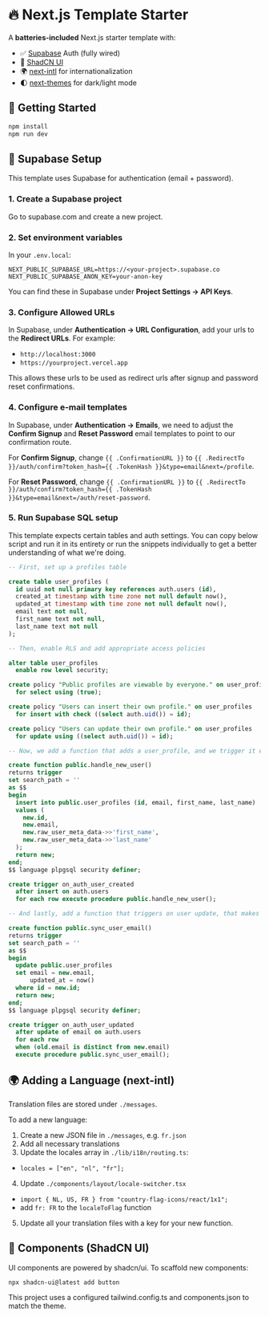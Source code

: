 # 🔥 Next.js Template Starter

A **batteries-included** Next.js starter template with:

- ✅ [Supabase](https://supabase.com/docs/guides/auth/server-side/nextjs?queryGroups=router&router=app) Auth (fully wired)
- 🎨 [ShadCN UI](https://ui.shadcn.dev/)
- 🌍 [next-intl](https://next-intl-docs.vercel.app/) for internationalization
- 🌓 [next-themes](https://github.com/pacocoursey/next-themes) for dark/light mode

## 🚀 Getting Started

```bash
npm install
npm run dev
```

## 🔑 Supabase Setup

This template uses Supabase for authentication (email + password).

### 1. Create a Supabase project

Go to supabase.com and create a new project.

### 2. Set environment variables

In your `.env.local`:

```
NEXT_PUBLIC_SUPABASE_URL=https://<your-project>.supabase.co
NEXT_PUBLIC_SUPABASE_ANON_KEY=your-anon-key
```

You can find these in Supabase under **Project Settings → API Keys**.

### 3. Configure Allowed URLs

In Supabase, under **Authentication → URL Configuration**, add your urls to the **Redirect URLs**. For example:

- `http://localhost:3000`
- `https://yourproject.vercel.app`

This allows these urls to be used as redirect urls after signup and password reset confirmations.

### 4. Configure e-mail templates

In Supabase, under **Authentication → Emails**, we need to adjust the **Confirm Signup** and **Reset Password** email templates to point to our confirmation route.

For **Confirm Signup**, change `{{ .ConfirmationURL }}` to `{{ .RedirectTo }}/auth/confirm?token_hash={{ .TokenHash }}&type=email&next=/profile`.

For **Reset Password**, change `{{ .ConfirmationURL }}` to `{{ .RedirectTo }}/auth/confirm?token_hash={{ .TokenHash }}&type=email&next=/auth/reset-password`.

### 5. Run Supabase SQL setup

This template expects certain tables and auth settings. You can copy below script and run it in its entirety or run the snippets individually to get a better understanding of what we're doing.

```sql
-- First, set up a profiles table

create table user_profiles (
  id uuid not null primary key references auth.users (id),
  created_at timestamp with time zone not null default now(),
  updated_at timestamp with time zone not null default now(),
  email text not null,
  first_name text not null,
  last_name text not null
);

-- Then, enable RLS and add appropriate access policies

alter table user_profiles
  enable row level security;

create policy "Public profiles are viewable by everyone." on user_profiles
  for select using (true);

create policy "Users can insert their own profile." on user_profiles
  for insert with check ((select auth.uid()) = id);

create policy "Users can update their own profile." on user_profiles
  for update using ((select auth.uid()) = id);

-- Now, we add a function that adds a user_profile, and we trigger it each time a user signs up;

create function public.handle_new_user()
returns trigger
set search_path = ''
as $$
begin
  insert into public.user_profiles (id, email, first_name, last_name)
  values (
    new.id,
    new.email,
    new.raw_user_meta_data->>'first_name',
    new.raw_user_meta_data->>'last_name'
  );
  return new;
end;
$$ language plpgsql security definer;

create trigger on_auth_user_created
  after insert on auth.users
  for each row execute procedure public.handle_new_user();

-- And lastly, add a function that triggers on user update, that makes sure the email stays synced.

create function public.sync_user_email()
returns trigger
set search_path = ''
as $$
begin
  update public.user_profiles
  set email = new.email,
      updated_at = now()
  where id = new.id;
  return new;
end;
$$ language plpgsql security definer;

create trigger on_auth_user_updated
  after update of email on auth.users
  for each row
  when (old.email is distinct from new.email)
  execute procedure public.sync_user_email();
```

## 🌍 Adding a Language (next-intl)

Translation files are stored under `./messages`.

To add a new language:

1. Create a new JSON file in `./messages`, e.g. `fr.json`
2. Add all necessary translations
3. Update the locales array in `./lib/i18n/routing.ts`:

- `locales = ["en", "nl", "fr"];`

4. Update `./components/layout/locale-switcher.tsx`

- `import { NL, US, FR } from "country-flag-icons/react/1x1";`
- add `fr: FR` to the `localeToFlag` function

5. Update all your translation files with a key for your new function.

## 🧱 Components (ShadCN UI)

UI components are powered by shadcn/ui. To scaffold new components:

```bash
npx shadcn-ui@latest add button
```

This project uses a configured tailwind.config.ts and components.json to match the theme.
